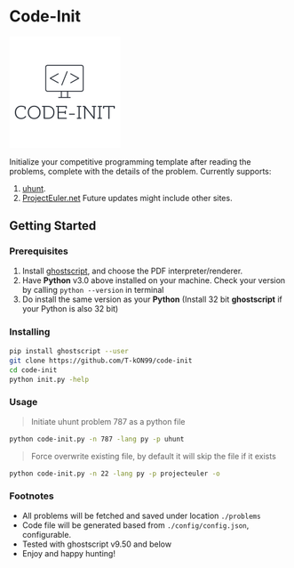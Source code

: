 # Code-Init

![alt text](images/code-init.png "Code-Init")

Initialize your competitive programming template after reading the problems, complete with the details of the problem. 
Currently supports: 
1. [uhunt](https://uhunt.onlinejudge.org/). 
2. [ProjectEuler.net](https://projecteuler.net/)
Future updates might include other sites.

## Getting Started

### Prerequisites

1. Install [ghostscript](https://www.ghostscript.com/download.html), and choose the PDF interpreter/renderer.
2. Have **Python** v3.0 above installed on your machine. Check your version by calling `python --version` in terminal
3. Do install the same version as your **Python** (Install 32 bit **ghostscript** if your Python is also 32 bit)

### Installing

```bash
pip install ghostscript --user
git clone https://github.com/T-kON99/code-init
cd code-init
python init.py -help
```

### Usage

> Initiate uhunt problem 787 as a python file
```bash
python code-init.py -n 787 -lang py -p uhunt
```
> Force overwrite existing file, by default it will skip the file if it exists
```bash
python code-init.py -n 22 -lang py -p projecteuler -o
```

### Footnotes

- All problems will be fetched and saved under      location `./problems`
- Code file will be generated based from `./config/config.json`, configurable.
- Tested with ghostscript v9.50 and below
- Enjoy and happy hunting!
